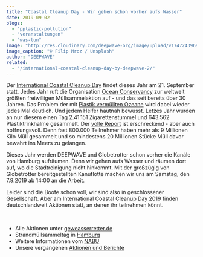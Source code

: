 ```yaml
---
title: "Coastal Cleanup Day - Wir gehen schon vorher aufs Wasser"
date: 2019-09-02
blogs: 
  - "pplastic-pollution"
  - "veranstaltungen"
  - "was-tun"
image: "http://res.cloudinary.com/deepwave-org/image/upload/v1747243969/deepwave.org/filip-mroz-zK049OFP4uI-unsplash-scaled.jpg"
image_caption: "© Filip Mroz / Unsplash"
author: "DEEPWAVE"
related: 
  - "/international-coastal-cleanup-day-by-deepwave-2/"
---
```


Der [International Coastal Cleanup Day](https://oceanconservancy.org/trash-free-seas/international-coastal-cleanup/) findet dieses Jahr am 21. September statt. Jedes Jahr ruft die Organisation [Ocean Conservancy](https://oceanconservancy.org) zur weltweit größten freiwilligen Müllsammelaktion auf - und das seit bereits über 30 Jahren. Das Problem der mit [Plastik vermüllten Ozeane](https://www.deepwave.org/bluestraw-kampagne/plastic-pollution-blog/) wird dabei wieder jedes Mal deutlich. Und jedem Helfer hautnah bewusst. Letzes Jahr wurden an nur diesem einen Tag 2.41.151 Zigarettenstummel und 643.562 Plastiktrinkhalme gesammelt. Der [volle Report](https://oceanconservancy.org/wp-content/uploads/2018/07/Building-A-Clean-Swell.pdf) ist erschreckend - aber auch hoffnungsvoll. Denn fast 800.000 Teilnehmer haben mehr als 9 Millionen Kilo Müll gesammelt und so mindestens 20 Millionen Stücke Müll davor bewahrt ins Meers zu gelangen.

Dieses Jahr werden DEEPWAVE und Globetrotter schon vorher die Kanäle von Hamburg aufräumen. Denn wir gehen aufs Wasser und räumen dort auf, wo die Stadtreinigung nicht hinkommt. Mit der großzügig von Globetrotter bereitgestellten Kanuflotte machen wir uns am Samstag, den 7.9.2019 ab 14:00 an die Arbeit.

Leider sind die Boote schon voll, wir sind also in geschlossener Gesellschaft. Aber am International Coastal Cleanup Day 2019 finden deutschlandweit Aktionen statt, an denen ihr teilnehmen könnt.

 

- Alle Aktionen unter [geweasserretter.de](https://www.gewaesserretter.de/#/?filter=aktion)
- Strandmüllsammeltag in [Hamburg](https://www.gewaesserretter.de/aktiv-werden/detailseite/#/detail/announce/407?filter=found,aktion,cleanups&filter=found,aktion,cleanups&filter=found,aktion,cleanups&filter=found,aktion,cleanups&page=0)
- Weitere Informationen vom [NABU](https://www.nabu.de/natur-und-landschaft/aktionen-und-projekte/meere-ohne-plastik/cleanup/index.html)
- Unsere vergangenen [Aktionen und Berichte](https://www.deepwave.org/international-coastal-cleanup-day-by-deepwave-2/)
